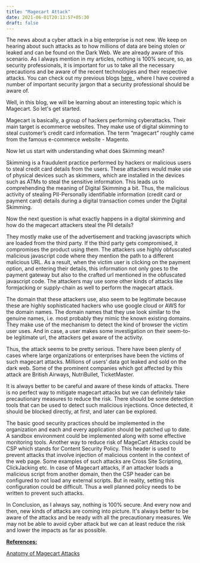 ```yaml
---
title: "Magecart Attack"
date: 2021-06-01T20:13:57+05:30
draft: false
---
```


<p>
The news about a cyber attack in a big enterprise is not new. We keep on hearing about such attacks as to how millions of data are being stolen or leaked and can be found on the Dark Web. We are already aware of this scenario. As I always mention in my articles, nothing is 100% secure, so, as security professionals, it is important for us to take all the necessary precautions and be aware of the recent technologies and their respective attacks.  You can check out my previous blogs <a href="https://shrutirupa.me/posts/ "> here </a>, where I have covered a number of important security jargon that a security professional should be aware of.
</p>

<p>
Well, in this blog, we will be learning about an interesting topic which is Magecart.
So let's get started.
</p>
<p>
Magecart is basically, a group of hackers performing cyberattacks. Their main target is ecommerce websites. They make use of digital skimming to steal customer’s credit card information. 
The term “magecart” roughly came from the famous e-commerce website - Magento. 
</p>
<p>
Now let us start with understanding what does Skimming mean?
</p>

<p>
Skimming is a fraudulent practice performed by hackers or malicious users to steal credit card details from the users. These attackers would make use of physical devices such as skimmers, which are installed in the devices such as ATMs to steal the sensitive information.
This leads us to comprehending the meaning of Digital Skimming a bit. Thus, the malicious activity of stealing PII-Personally identifiable information (credit card or payment card) details during a digital transaction comes under the Digital Skimming.
</p>

<p>
Now the next question is what exactly happens in a digital skimming and how do the magecart attackers steal the PII details?
</p>

<p>
They mostly make use of the advertisement and tracking javascripts which are loaded from the third party. If the third party gets compromised, it compromises the product using them. The attackers use highly obfuscated malicious javascript code  where they mention the path to a different malicious URL. As a result, when the victim user is clicking on the payment option, and entering their details, this information not only goes to the payment gateway but also to the crafted url mentioned in the obfuscated javascript code. The attackers may use some other kinds of attacks like formjacking or supply-chain as well to perform the magecart attack. 
</p>

<p>
The domain that these attackers use, also seem to be legitimate because these are highly sophisticated hackers who use google cloud or AWS for the domain names. The domain names that they use look similar to the genuine names, i.e. most probably they mimic the known existing domains. They make use of the mechanism to detect the kind of browser the victim user uses. And in case, a user makes some investigation on their seem-to-be legitimate url, the attackers get aware of the activity.
</p>

<p>
Thus, the attack seems to be pretty serious. There have been plenty of cases where large organizations or enterprises have been the victims of such magecart attacks. Millions of users’ data got leaked and sold on the dark web. Some of the prominent companies which got affected by this attack are British Airways, NutriBullet, TicketMaster. 
</p>

<p>
It is always better to be careful and aware of these kinds of attacks. There is no perfect way to mitigate magecart attacks but we can definitely take precautionary measures to reduce the risk. 
There should be some detection tools that can be used to detect such malicious injections. Once detected, it should be blocked directly, at first, and later can be explored.
</p>

<p>
The basic good security practices should be implemented in the organization and each and every application should be patched up to date. A sandbox environment could be implemented along with some effective monitoring tools.
Another way to reduce risk of MageCart Attacks could be CSP which stands for Content Security Policy. This header is used to prevent attacks that involve injection of malicious content in the context of the web page. Some examples of such attacks are Cross Site Scripting, ClickJacking etc. In case of Magecart attacks, if an attacker loads a malicious script from another domain, then the CSP header can be configured to not load any external scripts. But in reality, setting this configuration could be difficult. Thus a well planned policy needs to be written to prevent such attacks. 
</p>

<p>
In Conclusion, as I always say, nothing is 100% secure. And every now and then, new kinds of attacks are coming into picture. It's always better to be aware of the attacks and be ready with all the precautionary measures. We may not be able to avoid cyber attack but we can at least reduce the risk and lower the impacts as far as possible. 
</p>



<b><u>References: </u></b>
<p><a href="https://www.youtube.com/watch?v=fAfRsiBBk-8"> Anatomy of Magecart Attacks </a></p>



